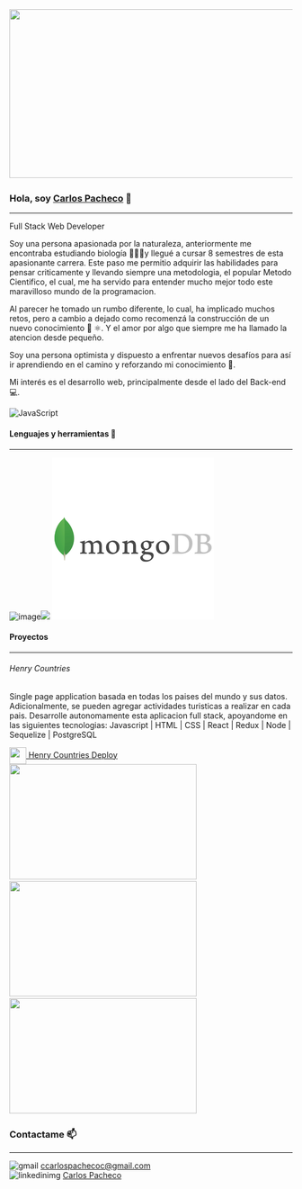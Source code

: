 <img src="https://i.pinimg.com/originals/c9/9e/35/c99e353f761d318322c853c03ebcf21b.gif" width="1000" height="300" />

### Hola, soy [Carlos Pacheco][linkedin] 👋
_____________________________________________________________________________________
Full Stack Web Developer

Soy una persona apasionada por la naturaleza, anteriormente me encontraba estudiando biología 🌅🐠🐙y llegué a cursar 8 semestres de esta apasionante carrera. Este paso me permitio adquirir las habilidades para pensar criticamente y llevando siempre una metodologia, el popular Metodo Cientifico, el cual, me ha servido para entender mucho mejor todo este maravilloso mundo de la programacion.

Al parecer he tomado un rumbo diferente, lo cual, ha implicado muchos retos, pero a cambio a dejado como recomenzá la construcción de un nuevo conocimiento 📖 ⚛️. Y el amor por algo que siempre me ha llamado la atencion desde pequeño.

Soy una persona optimista y dispuesto a enfrentar nuevos desafíos para así ir aprendiendo en el camino y reforzando mi conocimiento 🧠.

Mi interés es el desarrollo web, principalmente desde el lado del Back-end 💻.


![JavaScript](https://media0.giphy.com/media/26tn33aiTi1jkl6H6/giphy.gif)

#### Lenguajes y herramientas 🧰
_____________________________________________________________________________________

![image](https://user-images.githubusercontent.com/74948016/198751168-d7656258-53e1-4530-adc2-88f57125f8e5.png)![](https://encrypted-tbn0.gstatic.com/images?q=tbn:ANd9GcT8nSq5T1jzI0H1t0Q6l-U2PPwAtFCzRwHIfrQozIhlHsh_oc-ihlasJ2eldgHto-oV_TU&usqp=CAU) ![](https://raw.githubusercontent.com/github/explore/80688e429a7d4ef2fca1e82350fe8e3517d3494d/topics/mongodb/mongodb.png)
#### Proyectos
______________________________________________________________________________________

###### Henry Countries
Single page application basada en todas los paises del mundo y sus datos. Adicionalmente, se pueden agregar actividades turisticas a realizar en cada pais.
Desarrolle autonomamente esta aplicacion full stack, apoyandome en las siguientes tecnologias:
Javascript | HTML | CSS | React | Redux | Node | Sequelize | PostgreSQL

<a href="https://pi-countries-main-nine.vercel.app/" fontSize="34">
      <img align="center" src="https://user-images.githubusercontent.com/76783198/183678369-e773f0f2-6f7b-4921-acac-36155eae3322.svg" width="30" height="30"/>
      Henry Countries Deploy
</a>
</br>
<div aling="row">
  <img src="https://user-images.githubusercontent.com/74948016/205738202-d85d70c3-2f3e-4442-a7da-85093e05a755.png"  width="333" height="205" />
  <img src="https://user-images.githubusercontent.com/74948016/205739397-ebe5a800-d4fd-47ee-a80b-fa1456d52a83.png" width="333" height="205" />
  <img src="https://user-images.githubusercontent.com/74948016/205739519-d8a4e1c3-e885-497e-be97-18447b9dab1c.png" width="333" height="205" />

</div>

### Contactame 📫
______________________________________________________________________________________

![gmail](https://user-images.githubusercontent.com/76783198/182482940-c4a2a044-de93-4450-b354-9628cbb175c9.svg) ccarlospachecoc@gmail.com  
![linkedinimg](https://user-images.githubusercontent.com/76783198/182481396-19c89e94-f3ba-4e33-9df4-f5b7a094cf8f.svg) [Carlos Pacheco][linkedin]

[linkedin]: www.linkedin.com/in/carlos-alberto-pacheco-pedraza-936499144/

